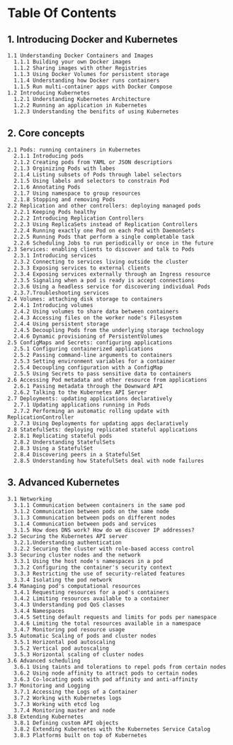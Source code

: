 # **Table Of Contents**

## **1.** **Introducing Docker and Kubernetes**  
    1.1 Understanding Docker Containers and Images  
      1.1.1 Building your own Docker images  
      1.1.2 Sharing images with other Registries  
      1.1.3 Using Docker Volumes for persistent storage  
      1.1.4 Understanding how Docker runs containers  
      1.1.5 Run multi-container apps with Docker Compose  
    1.2 Introducing Kubernetes  
      1.2.1 Understanding Kubernetes Architecture  
      1.2.2 Running an application in Kubernetes  
      1.2.3 Understanding the benifits of using Kubernetes  

## **2.** **Core concepts**  
    2.1 Pods: running containers in Kubernetes  
      2.1.1 Introducing pods  
      2.1.2 Creating pods from YAML or JSON descriptiors  
      2.1.3 Orginizing Pods with labes  
      2.1.4 Listing subsets of Pods through label selectors  
      2.1.5 Using labels and selectors to constrain Pod  
      2.1.6 Annotating Pods  
      2.1.7 Using namespace to group resources  
      2.1.8 Stopping and removing Pods  
    2.2 Replication and other controllers: deploying managed pods  
      2.2.1 Keeping Pods healthy  
      2.2.2 Introducing Replication Controllers  
      2.2.3 Using ReplicaSets instead of Replication Controllers  
      2.2.4 Running exactly one Pod on each Pod with DaemonSets  
      2.2.5 Running Pods that perform a single completable task  
      2.2.6 Scheduling Jobs to run periodically or once in the future  
    2.3 Services: enabling clients to discover and talk to Pods  
      2.3.1 Introducing services  
      2.3.2 Connecting to services living outside the cluster  
      2.3.3 Exposing services to external clients  
      2.3.4 Exposing services externally through an Ingress resource  
      2.3.5 Signaling when a pod is ready is accept connections  
      2.3.6 Using a headless service for discovering individual Pods  
      2.3.7.Troubleshooting services  
    2.4 Volumes: attaching disk storage to containers  
      2.4.1 Introducing volumes  
      2.4.2 Using volumes to share data between containers  
      2.4.3 Accessing files on the worker node's Filesystem  
      2.4.4 Using persistent storage  
      2.4.5 Decoupling Pods from the underlying storage technology  
      2.4.6 Dynamic provisioning of PersistentVolumes  
    2.5 ConfigMaps and Secrets: configuring applications    
      2.5.1 Configuring containerized applications   
      2.5.2 Passing command-line arguments to containers  
      2.5.3 Setting environment variables for a container  
      2.5.4 Decoupling configuration with a ConfigMap  
      2.5.5 Using Secrets to pass sensitive data to containers  
    2.6 Accessing Pod metadata and other resource from applications  
      2.6.1 Passing metadata through the Downward API  
      2.6.2 Talking to the Kubernetes API Server  
    2.7 Deployments: updating applications declaratively  
      2.7.1 Updating applications running in Pods  
      2.7.2 Performing an automatic rolling update with    ReplicationController  
      2.7.3 Using Deployments for updating apps declaratively  
    2.8 StatefulSets: deploying replicated stateful applications  
      2.8.1 Replicating stateful pods  
      2.8.2 Understanding StatefulSets  
      2.8.3 Using a StatefulSet  
      2.8.4 Discovering peers in a StatefulSet  
      2.8.5 Understanding how StatefulSets deal with node failures  
## **3.** **Advanced Kubernetes**  
    3.1 Networking  
      3.1.1 Communication between containers in the same pod  
      3.1.2 Communication between pods on the same node  
      3.1.3 Communication between pods on different nodes  
      3.1.4 Communication between pods and services  
      3.1.5 How does DNS work? How do we discover IP addresses?  
    3.2 Securing the Kubernetes API server  
      3.2.1.Understanding authentication  
      3.2.2 Securing the cluster with role-based access control  
    3.3 Securing cluster nodes and the network  
      3.3.1 Using the host node's namespaces in a pod  
      3.3.2 Configuring the container's security context  
      3.3.3 Restricting the use of security-related features  
      3.3.4 Isolating the pod network  
    3.4 Managing pod's computational resources  
      3.4.1 Requesting resources for a pod's containers  
      3.4.2 Limiting resources available to a container  
      3.4.3 Understanding pod QoS classes  
      3.4.4 Namespaces  
      3.4.5 Setting default requests and limits for pods per namespace  
      3.4.6 Limiting the total resources available in a namespace  
      3.4.7 Monitoring pod resource usage  
    3.5 Automatic Scaling of pods and cluster nodes  
      3.5.1 Horizontal pod autoscaling  
      3.5.2 Vertical pod autoscaling  
      3.5.3 Horizontal scaling of cluster nodes  
    3.6 Advanced scheduling  
      3.6.1 Using taints and tolerations to repel pods from certain nodes  
      3.6.2 Using node affinity to attract pods to certain nodes  
      3.6.3 Co-locating pods with pod affinity and anti-affinity  
    3.7 Monitoring and Logging  
      3.7.1 Accessing the Logs of a Container  
      3.7.2 Working with Kubernetes logs  
      3.7.3 Working with etcd log  
      3.7.4 Monitoring master and node  
    3.8 Extending Kubernetes  
      3.8.1 Defining custom API objects  
      3.8.2 Extending Kubernetes with the Kubernetes Service Catalog  
      3.8.3 Platforms built on top of Kubernetes  